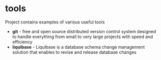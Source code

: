# tools

Project contains examples of various useful tools

- **git** - free and open source distributed version control system designed to handle everything from small to very
  large projects with speed and efficiency
- **liquibase** - Liquibase is a database schema change management solution that enables to revise and release database
  changes